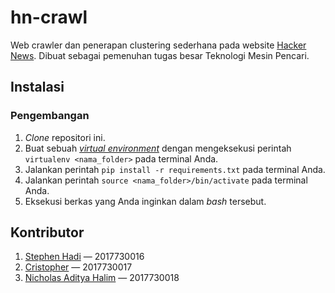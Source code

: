 # hn-crawl

Web crawler dan penerapan clustering sederhana pada website [Hacker News](https://news.ycombinator.com/). Dibuat sebagai pemenuhan tugas besar Teknologi Mesin Pencari.

## Instalasi

### Pengembangan

1. _Clone_ repositori ini.
2. Buat sebuah [_virtual environment_](https://packaging.python.org/guides/installing-using-pip-and-virtual-environments/) dengan mengeksekusi perintah `virtualenv <nama_folder>` pada terminal Anda.
3. Jalankan perintah `pip install -r requirements.txt` pada terminal Anda.
4. Jalankan perintah `source <nama_folder>/bin/activate` pada terminal Anda.
5. Eksekusi berkas yang Anda inginkan dalam _bash_ tersebut.

## Kontributor

1. [Stephen Hadi](https://github.com/stephenhadi) — 2017730016
2. [Cristopher](https://github.com/Namchee) —  2017730017
3. [Nicholas Aditya Halim](https://github.com/athlonneo) — 2017730018
